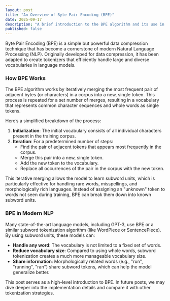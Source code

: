 ```yaml
---
layout: post
title: "An Overview of Byte Pair Encoding (BPE)"
date: 2025-09-17
description: "A brief introduction to the BPE algorithm and its use in modern NLP."
published: false
---
```


Byte Pair Encoding (BPE) is a simple but powerful data compression technique that has become a cornerstone of modern Natural Language Processing (NLP). Originally developed for data compression, it has been adapted to create tokenizers that efficiently handle large and diverse vocabularies in language models.

### How BPE Works

The BPE algorithm works by iteratively merging the most frequent pair of adjacent bytes (or characters) in a corpus into a new, single token. This process is repeated for a set number of merges, resulting in a vocabulary that represents common character sequences and whole words as single tokens.

Here’s a simplified breakdown of the process:

1.  **Initialization**: The initial vocabulary consists of all individual characters present in the training corpus.
2.  **Iteration**: For a predetermined number of steps:
    *   Find the pair of adjacent tokens that appears most frequently in the corpus.
    *   Merge this pair into a new, single token.
    *   Add the new token to the vocabulary.
    *   Replace all occurrences of the pair in the corpus with the new token.

This iterative merging allows the model to learn subword units, which is particularly effective for handling rare words, misspellings, and morphologically rich languages. Instead of assigning an "unknown" token to words not seen during training, BPE can break them down into known subword units.

### BPE in Modern NLP

Many state-of-the-art language models, including GPT-3, use BPE or a similar subword tokenization algorithm (like WordPiece or SentencePiece). By using subword units, these models can:

*   **Handle any word**: The vocabulary is not limited to a fixed set of words.
*   **Reduce vocabulary size**: Compared to using whole words, subword tokenization creates a much more manageable vocabulary size.
*   **Share information**: Morphologically related words (e.g., "run", "running", "ran") share subword tokens, which can help the model generalize better.

This post serves as a high-level introduction to BPE. In future posts, we may dive deeper into the implementation details and compare it with other tokenization strategies.
